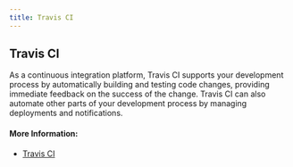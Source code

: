 ```yaml
---
title: Travis CI
---
```

## Travis CI
As a continuous integration platform, Travis CI supports your development process by automatically building and testing code changes, providing immediate feedback on the success of the change. Travis CI can also automate other parts of your development process by managing deployments and notifications.

#### More Information:
<!-- Please add any articles you think might be helpful to read before writing the article -->
* <a href='https://travis-ci.org/' target='_blank' rel='nofollow'>Travis CI</a>
